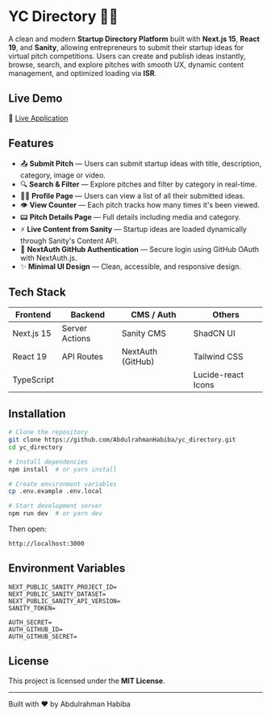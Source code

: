 # YC Directory 🧠🚀

A clean and modern **Startup Directory Platform** built with **Next.js 15**, **React 19**, and **Sanity**, allowing entrepreneurs to submit their startup ideas for virtual pitch competitions. Users can create and publish ideas instantly, browse, search, and explore pitches with smooth UX, dynamic content management, and optimized loading via **ISR**.

## Live Demo

🔗 [Live Application](https://yc-directory-chi-pink.vercel.app)

## Features

- 📤 **Submit Pitch** — Users can submit startup ideas with title, description, category, image or video.
- 🔍 **Search & Filter** — Explore pitches and filter by category in real-time.
- 🧑‍🏬 **Profile Page** — Users can view a list of all their submitted ideas.
- 👁️ **View Counter** — Each pitch tracks how many times it's been viewed.
- 📟 **Pitch Details Page** — Full details including media and category.
- ⚡ **Live Content from Sanity** — Startup ideas are loaded dynamically through Sanity's Content API.
- 🔐 **NextAuth GitHub Authentication** — Secure login using GitHub OAuth with NextAuth.js.
- ✨ **Minimal UI Design** — Clean, accessible, and responsive design.

## Tech Stack

| Frontend   | Backend        | CMS / Auth        | Others             |
| ---------- | -------------- | ----------------- | ------------------ |
| Next.js 15 | Server Actions | Sanity CMS        | ShadCN UI          |
| React 19   | API Routes     | NextAuth (GitHub) | Tailwind CSS       |
| TypeScript |                |                   | Lucide-react Icons |

## Installation

```bash
# Clone the repository
git clone https://github.com/AbdulrahmanHabiba/yc_directory.git
cd yc_directory

# Install dependencies
npm install  # or yarn install

# Create environment variables
cp .env.example .env.local

# Start development server
npm run dev  # or yarn dev
```

Then open:

```
http://localhost:3000
```

## Environment Variables

```
NEXT_PUBLIC_SANITY_PROJECT_ID=
NEXT_PUBLIC_SANITY_DATASET=
NEXT_PUBLIC_SANITY_API_VERSION=
SANITY_TOKEN=

AUTH_SECRET=
AUTH_GITHUB_ID=
AUTH_GITHUB_SECRET=
```

## License

This project is licensed under the **MIT License**.

---

Built with ❤️ by Abdulrahman Habiba

